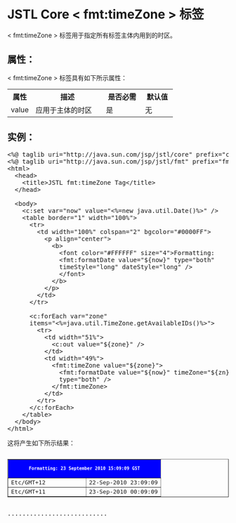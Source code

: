 # JSTL Core < fmt:timeZone > 标签

< fmt:timeZone > 标签用于指定所有标签主体内用到的时区。

## 属性：

< fmt:timeZone > 标签具有如下所示属性：

<table class="table table-bordered">
<tr><th style="width:15%">属性</th><th>描述 </th><th>是否必需</th><th>默认值</th></tr>
<tr><td>value</td><td>应用于主体的时区</td><td>是</td><td>无</td></tr>
</table>

## 实例：

<pre class="prettyprint notranslate tryit">
&lt;%@ taglib uri="http://java.sun.com/jsp/jstl/core" prefix="c" %&gt;
&lt;%@ taglib uri="http://java.sun.com/jsp/jstl/fmt" prefix="fmt" %&gt;
&lt;html&gt;
  &lt;head&gt;
    &lt;title&gt;JSTL fmt:timeZone Tag&lt;/title&gt;
  &lt;/head&gt;

  &lt;body&gt;
    &lt;c:set var="now" value="&lt;%=new java.util.Date()%&gt;" /&gt;
    &lt;table border="1" width="100%"&gt;
      &lt;tr&gt;
        &lt;td width="100%" colspan="2" bgcolor="#0000FF"&gt;
          &lt;p align="center"&gt;
            &lt;b&gt;
              &lt;font color="#FFFFFF" size="4"&gt;Formatting:
              &lt;fmt:formatDate value="${now}" type="both"
              timeStyle="long" dateStyle="long" /&gt;
              &lt;/font&gt;
            &lt;/b&gt;
          &lt;/p&gt;
        &lt;/td&gt;
      &lt;/tr&gt;

      &lt;c:forEach var="zone"
      items="&lt;%=java.util.TimeZone.getAvailableIDs()%&gt;"&gt;
        &lt;tr&gt;
          &lt;td width="51%"&gt;
            &lt;c:out value="${zone}" /&gt;
          &lt;/td&gt;
          &lt;td width="49%"&gt;
            &lt;fmt:timeZone value="${zone}"&gt;
              &lt;fmt:formatDate value="${now}" timeZone="${zn}"
              type="both" /&gt;
            &lt;/fmt:timeZone&gt;
          &lt;/td&gt;
        &lt;/tr&gt;
      &lt;/c:forEach&gt;
    &lt;/table&gt;
  &lt;/body&gt;
&lt;/html&gt;
</pre>

这将产生如下所示结果：

<pre class="result notranslate">
<table border="1"  width="100%">
      <tr>
        <td width="100%" colspan="2" bgcolor="#0000FF">
          <p align="center">
            <b>
              <font color="#FFFFFF" size="2">Formatting:  23 September 2010 15:09:09 GST </font>
            </b>
          </p>
        </td>
      </tr>
      <tr>
          <td width="51%">
            Etc/GMT+12
          </td>
          <td width="49%">
            
              22-Sep-2010 23:09:09
            
          </td>
        </tr>
        <tr>
          <td width="51%">
            Etc/GMT+11
          </td>
          <td width="49%">
            
              23-Sep-2010 00:09:09
            
          </td>
        </tr>
</table>
...........................
</pre>
